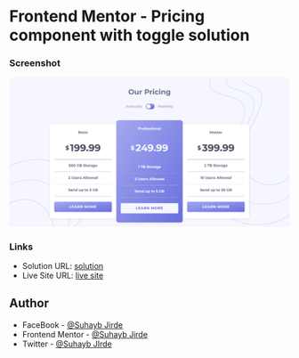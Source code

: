 # Frontend Mentor - Pricing component with toggle solution

### Screenshot

![](./app/assets/screenshot.png)

### Links

- Solution URL: [solution](https://www.frontendmentor.io/solutions/pricing-component-with-toggle-with-html-and-scss-cmUmTvaTlH)
- Live Site URL: [live site](https://benevolent-crepe-69f2f6.netlify.app)
## Author


- FaceBook - [@Suhayb Jirde](https://www.facebook.com/profile.php?id=100087769545110)
- Frontend Mentor - [@Suhayb Jirde](https://www.frontendmentor.io/profile/suhaybjirde)
- Twitter - [@Suhayb JIrde](https://twitter.com/suhaybjirde)
